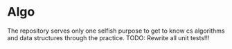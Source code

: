 # Algo
The repository serves only one selfish purpose to get to know cs algorithms and data structures through the practice. 
TODO: Rewrite all unit tests!!!
